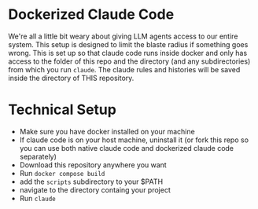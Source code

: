 # Dockerized Claude Code

We're all a little bit weary about giving LLM agents access to our entire system.  This setup is designed to limit the blaste radius if something goes wrong.  This is set up so that claude code runs inside docker and only has access to the folder of this repo and the directory (and any subdirectories) from which you run `claude`.  The claude rules and histories will be saved inside the directory of THIS repository.

# Technical Setup

- Make sure you have docker installed on your machine
- If claude code is on your host machine, uninstall it (or fork this repo so you can use both native claude code and dockerized claude code separately)
- Download this repository anywhere you want
- Run `docker compose build`
- add the `scripts` subdirectory to your $PATH
- navigate to the directory containg your project
- Run `claude`
